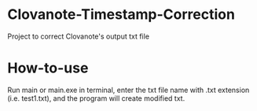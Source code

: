 # Clovanote-Timestamp-Correction
Project to correct Clovanote's output txt file


# How-to-use
Run main or main.exe in terminal, enter the txt file name with .txt extension (i.e. test1.txt), and the program will create modified txt.
